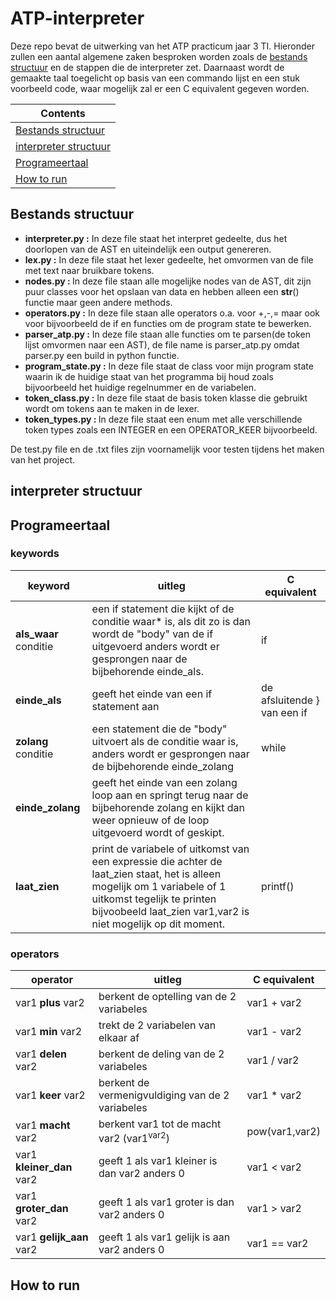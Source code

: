 # ATP-interpreter
Deze repo bevat de uitwerking van het ATP practicum jaar 3 TI.
Hieronder zullen een aantal algemene zaken besproken worden zoals de [bestands structuur](#filestructure) en de stappen die de interpreter zet.
Daarnaast wordt de gemaakte taal toegelicht op basis van een commando lijst en een stuk voorbeeld code, waar mogelijk zal er een C equivalent gegeven worden.

|Contents|
|-|
|[Bestands structuur](#Bestandsstructuur)| 
|[interpreter structuur](#interpreterstructuur)|
|[Programeertaal](#Programeertaal )| 
|[How to run](#howtorun)|

## Bestands structuur
 - <b>interpreter.py :</b> In deze file staat het interpret gedeelte, dus het doorlopen van de AST en uiteindelijk een output genereren.
 - <b>lex.py :</b> In deze file staat het lexer gedeelte, het omvormen van de file met text naar bruikbare tokens.
 - <b>nodes.py : </b> In deze file staan alle mogelijke nodes van de AST, dit zijn puur classes voor het opslaan van data en hebben alleen een __str__() functie maar geen andere methods.
 - <b>operators.py :</b> In deze file staan alle operators o.a. voor +,-,= maar ook voor bijvoorbeeld de if en functies om de program state te bewerken.
 - <b>parser_atp.py :</b> In deze file staan alle functies om te parsen(de token lijst omvormen naar een AST), de file name is parser_atp.py omdat parser.py een build in python functie.
 - <b>program_state.py :</b> In deze file staat de class voor mijn program state waarin ik de huidige staat van het programma bij houd zoals bijvoorbeeld het huidige regelnummer en de variabelen.
 - <b>token_class.py :</b> In deze file staat de basis token klasse die gebruikt wordt om tokens aan te maken in de lexer.
 - <b>token_types.py : </b> In deze file staat een enum met alle verschillende token types zoals een INTEGER en een OPERATOR_KEER bijvoorbeeld.

De test.py file en de .txt files zijn voornamelijk voor testen tijdens het maken van het project.

## interpreter structuur

## Programeertaal 
### keywords
|keyword|uitleg|C equivalent|
|-|-|-|
|<b>als_waar</b> conditie|een if statement die kijkt of de conditie waar* is, als dit zo is dan wordt de "body" van de if uitgevoerd anders wordt er gesprongen naar de bijbehorende einde_als. | if |
|<b>einde_als</b>|geeft het einde van een if statement aan| de afsluitende } van een if|
|<b>zolang</b> conditie|een statement die de "body" uitvoert als de conditie waar is, anders wordt er gesprongen naar de bijbehorende einde_zolang | while |
|<b>einde_zolang</b>| geeft het einde van een zolang loop aan en springt terug naar de bijbehorende zolang en kijkt dan weer opnieuw of de loop uitgevoerd wordt of geskipt.|
|<b>laat_zien</b>| print de variabele of uitkomst van een expressie die achter de laat_zien staat, het is alleen mogelijk om 1 variabele of 1 uitkomst tegelijk te printen bijvoobeeld laat_zien var1,var2 is niet mogelijk op dit moment.| printf()|

### operators
|operator|uitleg|C equivalent|
|-|-|-|
|var1 <b>plus</b> var2| berkent de optelling van de 2 variabeles| var1 + var2|
|var1 <b>min</b> var2| trekt de 2 variabelen van elkaar af| var1 - var2|
|var1 <b>delen</b> var2| berkent de deling van de 2 variabeles| var1 / var2|
|var1 <b>keer</b> var2| berkent de vermenigvuldiging van de 2 variabeles| var1 * var2|
|var1 <b>macht</b> var2| berkent var1 tot de macht var2 (var1<sup>var2</sup>) |pow(var1,var2)|
|var1 <b>kleiner_dan</b> var2| geeft 1 als var1 kleiner is dan var2 anders 0| var1 < var2|
|var1 <b>groter_dan</b> var2| geeft 1 als var1 groter is dan var2 anders 0| var1 > var2|
|var1 <b>gelijk_aan</b> var2| geeft 1 als var1 gelijk is aan var2 anders 0| var1 == var2|


## How to run